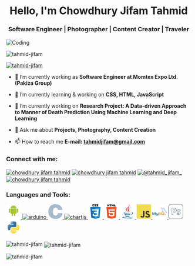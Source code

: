 <h1 align="center">Hello, I'm Chowdhury Jifam Tahmid</h1>
<h3 align="center">Software Engineer | Photographer | Content Creator | Traveler</h3>
<image align= "center" alt="Coding" width= "400" src= "https://camo.githubusercontent.com/2366b34bb903c09617990fb5fff4622f3e941349e846ddb7e73df872a9d21233/68747470733a2f2f63646e2e6472696262626c652e636f6d2f75736572732f3733303730332f73637265656e73686f74732f363538313234332f6176656e746f2e676966">
<p align="left"> <img src="https://komarev.com/ghpvc/?username=tahmid-jifam&label=Profile%20views&color=0e75b6&style=flat" alt="tahmid-jifam" /> </p>

<p align="left"> <a href="https://github.com/ryo-ma/github-profile-trophy"><img src="https://github-profile-trophy.vercel.app/?username=tahmid-jifam" alt="tahmid-jifam" /></a> </p>

- 🔭 I’m currently working as **Software Engineer at Momtex Expo Ltd. (Pakiza Group)**

- 🌱 I’m currently learning & working on **CSS, HTML, JavaScript**

- 🔭 I’m currently working on **Research Project: A Data-driven Approach to Manner of Death Prediction Using Machine Learning and Deep Learning**

- 💬 Ask me about **Projects, Photography, Content Creation**

- 📫 How to reach me **E-mail: tahmidjifam@gmail.com**

<h3 align="left">Connect with me:</h3>
<p align="left">
<a href="https://linkedin.com/in/Chowdhury Jifam Tahmid" target="blank"><img align="center" src="https://raw.githubusercontent.com/rahuldkjain/github-profile-readme-generator/master/src/images/icons/Social/linked-in-alt.svg" alt="chowdhury jifam tahmid" height="30" width="40" /></a>
<a href="https://fb.com/Chowdhury Jifam Tahmid" target="blank"><img align="center" src="https://raw.githubusercontent.com/rahuldkjain/github-profile-readme-generator/master/src/images/icons/Social/facebook.svg" alt="chowdhury jifam tahmid" height="30" width="40" /></a>
<a href="https://instagram.com/@tahmid_jifam_" target="blank"><img align="center" src="https://raw.githubusercontent.com/rahuldkjain/github-profile-readme-generator/master/src/images/icons/Social/instagram.svg" alt="@tahmid_jifam_" height="30" width="40" /></a>
<a href="https://www.youtube.com/c/Chowdhury Jifam Tahmid" target="blank"><img align="center" src="https://raw.githubusercontent.com/rahuldkjain/github-profile-readme-generator/master/src/images/icons/Social/youtube.svg" alt="chowdhury jifam tahmid" height="30" width="40" /></a>
</p>

<h3 align="left">Languages and Tools:</h3>
<p align="left"> <a href="https://developer.android.com" target="_blank" rel="noreferrer"> <img src="https://raw.githubusercontent.com/devicons/devicon/master/icons/android/android-original-wordmark.svg" alt="android" width="40" height="40"/> </a> <a href="https://www.arduino.cc/" target="_blank" rel="noreferrer"> <img src="https://cdn.worldvectorlogo.com/logos/arduino-1.svg" alt="arduino" width="40" height="40"/> </a> <a href="https://www.cprogramming.com/" target="_blank" rel="noreferrer"> <img src="https://raw.githubusercontent.com/devicons/devicon/master/icons/c/c-original.svg" alt="c" width="40" height="40"/> </a> <a href="https://www.chartjs.org" target="_blank" rel="noreferrer"> <img src="https://www.chartjs.org/media/logo-title.svg" alt="chartjs" width="40" height="40"/> </a> <a href="https://www.w3schools.com/css/" target="_blank" rel="noreferrer"> <img src="https://raw.githubusercontent.com/devicons/devicon/master/icons/css3/css3-original-wordmark.svg" alt="css3" width="40" height="40"/> </a> <a href="https://www.w3.org/html/" target="_blank" rel="noreferrer"> <img src="https://raw.githubusercontent.com/devicons/devicon/master/icons/html5/html5-original-wordmark.svg" alt="html5" width="40" height="40"/> </a> <a href="https://www.java.com" target="_blank" rel="noreferrer"> <img src="https://raw.githubusercontent.com/devicons/devicon/master/icons/java/java-original.svg" alt="java" width="40" height="40"/> </a> <a href="https://developer.mozilla.org/en-US/docs/Web/JavaScript" target="_blank" rel="noreferrer"> <img src="https://raw.githubusercontent.com/devicons/devicon/master/icons/javascript/javascript-original.svg" alt="javascript" width="40" height="40"/> </a> <a href="https://www.mysql.com/" target="_blank" rel="noreferrer"> <img src="https://raw.githubusercontent.com/devicons/devicon/master/icons/mysql/mysql-original-wordmark.svg" alt="mysql" width="40" height="40"/> </a> <a href="https://www.photoshop.com/en" target="_blank" rel="noreferrer"> <img src="https://raw.githubusercontent.com/devicons/devicon/master/icons/photoshop/photoshop-line.svg" alt="photoshop" width="40" height="40"/> </a> <a href="https://www.python.org" target="_blank" rel="noreferrer"> <img src="https://raw.githubusercontent.com/devicons/devicon/master/icons/python/python-original.svg" alt="python" width="40" height="40"/> </a> </p>

<p><img align="left" src="https://github-readme-stats.vercel.app/api/top-langs?username=tahmid-jifam&show_icons=true&locale=en&layout=compact" alt="tahmid-jifam" /></p>

<p>&nbsp;<img align="center" src="https://github-readme-stats.vercel.app/api?username=tahmid-jifam&show_icons=true&locale=en" alt="tahmid-jifam" /></p>

<p><img align="center" src="https://github-readme-streak-stats.herokuapp.com/?user=tahmid-jifam&" alt="tahmid-jifam" /></p>
